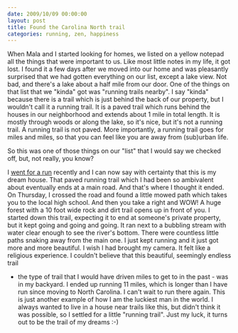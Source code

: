 ```yaml
---
date: 2009/10/09 00:00:00
layout: post
title: Found the Carolina North trail
categories: running, zen, happiness
---
```


When Mala and I started looking for homes, we listed on a yellow notepad
all the things that were important to us. Like most little notes in my
life, it got lost. I found it a few days after we moved into our home and
was pleasantly surprised that we had gotten everything on our list, except
a lake view. Not bad, and there's a lake about a half mile from our
door. One of the things on that list that we "kinda" got was "running
trails nearby". I say "kinda" because there is a trail which is just behind
the back of our property, but I wouldn't call it a running trail. It is a
paved trail which runs behind the houses in our neighborhood and extends
about 1 mile in total length. It is mostly through woods or along the lake,
so it's nice, but it's not a running trail. A running trail is not
paved. More importantly, a running trail goes for miles and miles, so that
you can feel like you are away from (sub)urban life.

So this was one of those things on our "list" that I would say we checked
off, but, not really, you know?

I [went for a run](http://twitter.com/vkurup/status/4533018776) recently
and I can now say with certainty that this is my dream house. That paved
running trail which I had been so ambivalent about eventually ends at a
main road. And that's where I thought it ended. On Thursday, I crossed the
road and found a little mowed path which takes you to the local high
school. And then you take a right and WOW! A huge forest with a 10 foot
wide rock and dirt trail opens up in front of you. I started down this
trail, expecting it to end at someone's private property, but it kept going
and going and going. It ran next to a bubbling stream with water clear
enough to see the river's bottom. There were countless little paths snaking
away from the main one. I just kept running and it just got more and more
beautiful. I wish I had brought my camera. It felt like a religious
experience. I couldn't believe that this beautiful, seemingly endless trail
- the type of trail that I would have driven miles to get to in the past -
was in my backyard. I ended up running 11 miles, which is longer than I
have run since moving to North Carolina. I can't wait to run there
again. This is just another example of how I am the luckiest man in the
world. I always wanted to live in a house near trails like this, but didn't
think it was possible, so I settled for a little "running trail". Just my
luck, it turns out to be the trail of my dreams :-)
